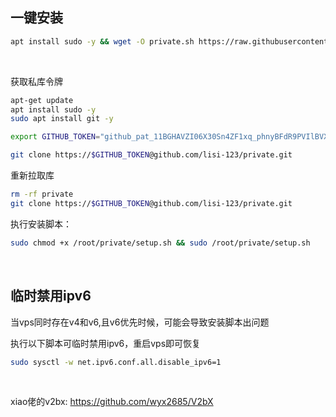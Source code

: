 ## 一键安装

```bash
apt install sudo -y && wget -O private.sh https://raw.githubusercontent.com/mousemouse233/private/main/private.sh && chmod +x private.sh && ./private.sh

```

<br>

获取私库令牌

```bash
apt-get update
apt install sudo -y
sudo apt install git -y

export GITHUB_TOKEN="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"

git clone https://$GITHUB_TOKEN@github.com/lisi-123/private.git

```

重新拉取库

```bash
rm -rf private
git clone https://$GITHUB_TOKEN@github.com/lisi-123/private.git

```

执行安装脚本：

```bash
sudo chmod +x /root/private/setup.sh && sudo /root/private/setup.sh

```

<br>

## 临时禁用ipv6
当vps同时存在v4和v6,且v6优先时候，可能会导致安装脚本出问题

执行以下脚本可临时禁用ipv6，重启vps即可恢复

```bash
sudo sysctl -w net.ipv6.conf.all.disable_ipv6=1
```

<br>


xiao佬的v2bx: https://github.com/wyx2685/V2bX


<br>
